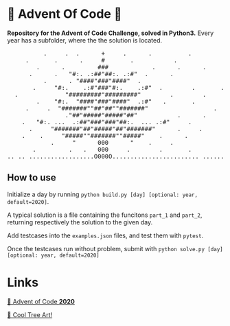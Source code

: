 # 🎄 Advent Of Code 🎄

**Repository for the Advent of Code Challenge, solved in Python3.**
Every year has a subfolder, where the the solution is located.

<pre>
          .     .  .      +     .      .          .
     .       .      .     #       .           .
        .      .         ###            .      .      .
      .      .   "#:. .:##"##:. .:#"  .      .
          .      . "####"###"####"  .
       .     "#:.    .:#"###"#:.    .:#"  .        .       .
  .             "#########"#########"        .        .
        .    "#:.  "####"###"####"  .:#"   .       .
     .     .  "#######""##"##""#######"                  .
                ."##"#####"#####"##"           .      .
    .   "#:. ...  .:##"###"###"##:.  ... .:#"     .
      .     "#######"##"#####"##"#######"      .     .
    .    .     "#####""#######""#####"    .      .
            .     "      000      "    .     .
       .         .   .   000     .        .       .
.. .. ..................O000O........................ ...... ...
</pre>

## How to use
Initialize a day by running `python build.py [day] [optional: year, default=2020]`.

A typical solution is a file containing the funcitons `part_1` and `part_2`, returning
respectively the solution to the given day.

Add testcases into the `examples.json` files, and test them with `pytest`.

Once the testcases run without problem,
submit with `python solve.py [day] [optional: year, default=2020]`

# Links
[🎄 Advent of Code **2020**](https://adventofcode.com/2020)

[🎄 Cool Tree Art!](https://www.asciiart.eu/holiday-and-events/christmas/trees)
